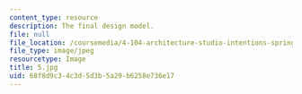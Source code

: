 ```yaml
---
content_type: resource
description: The final design model.
file: null
file_location: /coursemedia/4-104-architecture-studio-intentions-spring-2005/68f8d9c34c3d5d3b5a29b6258e736e17_5.jpg
file_type: image/jpeg
resourcetype: Image
title: 5.jpg
uid: 68f8d9c3-4c3d-5d3b-5a29-b6258e736e17
---
```


